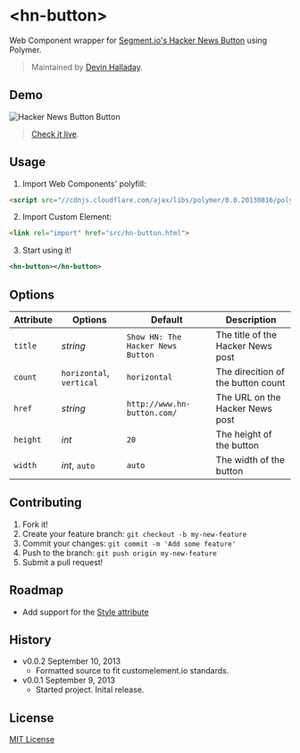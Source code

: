 # &lt;hn-button&gt;

Web Component wrapper for [Segment.io's Hacker News Button](http://www.hn-button.com/) using Polymer.

> Maintained by [Devin Halladay](https://github.com/devinhalladay).

## Demo

![Hacker News Button Button](http://f.cl.ly/items/361j1H0e0E1s0H190h07/Image%202013-09-09%20at%203.05.06%20PM.png)

> [Check it live](http://devinhalladay.github.io/hn-button).

## Usage

1. Import Web Components' polyfill:

  ```html
  <script src="//cdnjs.cloudflare.com/ajax/libs/polymer/0.0.20130816/polymer.min.js"></script>
  ```

2. Import Custom Element:

  ```html
  <link rel="import" href="src/hn-button.html">
  ```

3. Start using it!

  ```xml
  <hn-button></hn-button>
  ```

## Options

Attribute | Options       | Default                             | Description
---       | ---           | ---                                 | ---
`title`   | *string*      | `Show HN: The Hacker News Button`   | The title of the Hacker News post
`count`   | `horizontal`, `vertical` | `horizontal`             | The direcition of the button count
`href`    | *string*      | `http://www.hn-button.com/`         | The URL on the Hacker News post
`height`  | *int*         | `20`                                | The height of the button
`width`   | *int*, `auto` | `auto`                              | The width of the button

## Contributing

1. Fork it!
2. Create your feature branch: `git checkout -b my-new-feature`
3. Commit your changes: `git commit -m 'Add some feature'`
4. Push to the branch: `git push origin my-new-feature`
5. Submit a pull request!

## Roadmap

* Add support for the [Style attribute](http://www.hn-button.com/)

## History

* v0.0.2 September 10, 2013
  * Formatted source to fit customelement.io standards.
* v0.0.1 September 9, 2013
  * Started project. Inital release.

## License

[MIT License](http://opensource.org/licenses/MIT)
